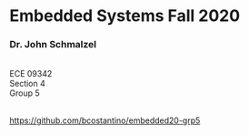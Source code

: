 # Embedded Systems Fall 2020
### Dr. John Schmalzel
<br>
ECE 09342<br>
Section 4<br>
Group 5<br><br>


https://github.com/bcostantino/embedded20-grp5
